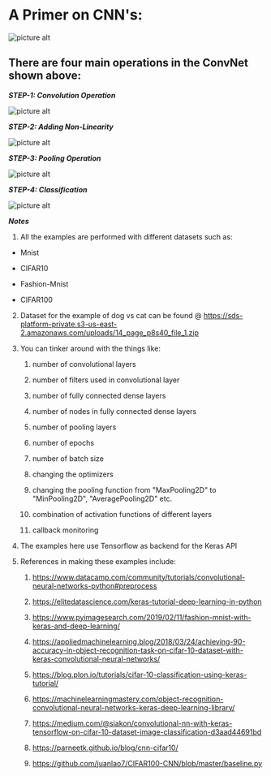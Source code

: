  # A Primer on CNN's: #


![picture alt](https://cdn-images-1.medium.com/max/800/1*u2FJVJpUtXN0IHSelbI94A.jpeg)



## There are four main operations in the ConvNet shown above:

___STEP-1: Convolution Operation___

![picture alt](https://cdn-images-1.medium.com/max/600/1*MK7oxI3RZ4_nlMm6bZTQ4A.gif)

___STEP-2: Adding Non-Linearity___

![picture alt](https://cdn-images-1.medium.com/max/800/1*mx9H4SupAed4coT0oaz_5A.png)

___STEP-3: Pooling Operation___

![picture alt](https://cdn-images-1.medium.com/max/800/1*8hgpGxHYcX22zQuvTLLOZQ.png)

___STEP-4: Classification___

![picture alt](https://cdn-images-1.medium.com/max/800/1*ocZWgUk2pPHiB6FB2q_5WA.png)

___Notes___

1. All the examples are performed with different datasets such as:

* Mnist

* CIFAR10

* Fashion-Mnist

* CIFAR100


2. Dataset for the example of dog vs cat can be found @ https://sds-platform-private.s3-us-east-2.amazonaws.com/uploads/14_page_p8s40_file_1.zip

3. You can tinker around with the things like:

    1. number of convolutional layers

    2. number of filters used in convolutional layer

    3. number of fully connected dense layers

    4. number of nodes in fully connected dense layers

    5. number of pooling layers

    6. number of epochs
  
    7. number of batch size

    8. changing the optimizers

    9. changing the pooling function from "MaxPooling2D" to "MinPooling2D", "AveragePooling2D" etc.

    10. combination of activation functions of different layers

    11. callback monitoring

4. The examples here use Tensorflow as backend for the Keras API

5. References in making these examples include:

    1. https://www.datacamp.com/community/tutorials/convolutional-neural-networks-python#preprocess

    2. https://elitedatascience.com/keras-tutorial-deep-learning-in-python

    3. https://www.pyimagesearch.com/2019/02/11/fashion-mnist-with-keras-and-deep-learning/

    4. https://appliedmachinelearning.blog/2018/03/24/achieving-90-accuracy-in-object-recognition-task-on-cifar-10-dataset-with-keras-convolutional-neural-networks/

    5. https://blog.plon.io/tutorials/cifar-10-classification-using-keras-tutorial/

    6. https://machinelearningmastery.com/object-recognition-convolutional-neural-networks-keras-deep-learning-library/

    7. https://medium.com/@siakon/convolutional-nn-with-keras-tensorflow-on-cifar-10-dataset-image-classification-d3aad44691bd

    8. https://parneetk.github.io/blog/cnn-cifar10/

    9. https://github.com/juanlao7/CIFAR100-CNN/blob/master/baseline.py

